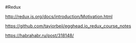#Redux

http://redux.js.org/docs/introduction/Motivation.html

https://github.com/tayiorbeii/egghead.io_redux_course_notes

https://habrahabr.ru/post/318148/